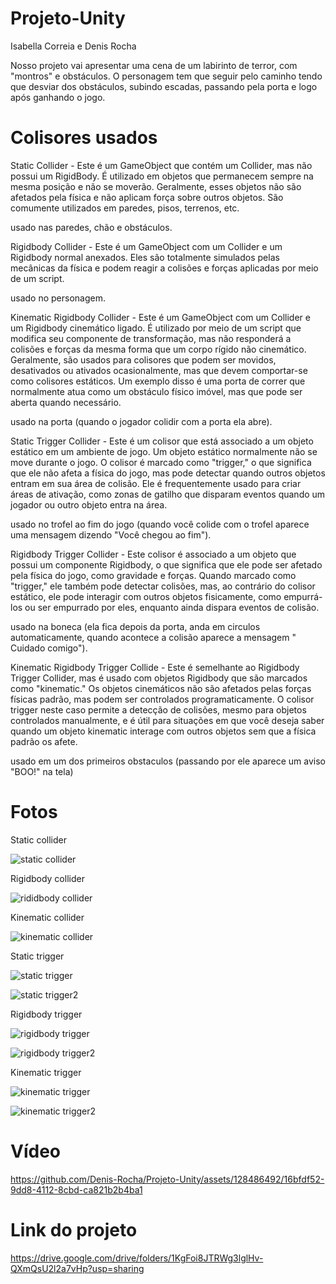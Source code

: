 # Projeto-Unity
Isabella Correia e Denis Rocha

Nosso projeto vai apresentar uma cena de um labirinto de terror, com "montros" e obstáculos. O personagem tem que seguir pelo caminho tendo que desviar dos obstáculos, subindo escadas, passando pela porta e logo após ganhando o jogo. 
# Colisores usados
Static Collider - 
Este é um GameObject que contém um Collider, mas não possui um RigidBody. É utilizado em objetos que permanecem sempre na mesma posição e não se moverão. Geralmente, esses objetos não são afetados pela física e não aplicam força sobre outros objetos. São comumente utilizados em paredes, pisos, terrenos, etc.

usado nas paredes, chão e obstáculos.





Rigidbody Collider - 
Este é um GameObject com um Collider e um Rigidbody normal anexados. Eles são totalmente simulados pelas mecânicas da física e podem reagir a colisões e forças aplicadas por meio de um script.

usado no personagem.





Kinematic Rigidbody Collider - 
Este é um GameObject com um Collider e um Rigidbody cinemático ligado. É utilizado por meio de um script que modifica seu componente de transformação, mas não responderá a colisões e forças da mesma forma que um corpo rígido não cinemático. Geralmente, são usados para colisores que podem ser movidos, desativados ou ativados ocasionalmente, mas que devem comportar-se como colisores estáticos. Um exemplo disso é uma porta de correr que normalmente atua como um obstáculo físico imóvel, mas que pode ser aberta quando necessário. 

usado na porta (quando o jogador colidir com a porta ela abre).





Static Trigger Collider - 
Este é um colisor que está associado a um objeto estático em um ambiente de jogo. Um objeto estático normalmente não se move durante o jogo. O colisor é marcado como "trigger," o que significa que ele não afeta a física do jogo, mas pode detectar quando outros objetos entram em sua área de colisão. Ele é frequentemente usado para criar áreas de ativação, como zonas de gatilho que disparam eventos quando um jogador ou outro objeto entra na área.

usado no trofel ao fim do jogo (quando você colide com o trofel aparece uma mensagem dizendo "Você chegou ao fim").





Rigidbody Trigger Collider - 
Este colisor é associado a um objeto que possui um componente Rigidbody, o que significa que ele pode ser afetado pela física do jogo, como gravidade e forças. Quando marcado como "trigger," ele também pode detectar colisões, mas, ao contrário do colisor estático, ele pode interagir com outros objetos fisicamente, como empurrá-los ou ser empurrado por eles, enquanto ainda dispara eventos de colisão. 

usado na  boneca (ela fica depois da porta, anda em circulos automaticamente, quando acontece a colisão aparece a mensagem " Cuidado comigo").





Kinematic Rigidbody Trigger Collide - 
Este é semelhante ao Rigidbody Trigger Collider, mas é usado com objetos Rigidbody que são marcados como "kinematic." Os objetos cinemáticos não são afetados pelas forças físicas padrão, mas podem ser controlados programaticamente. O colisor trigger neste caso permite a detecção de colisões, mesmo para objetos controlados manualmente, e é útil para situações em que você deseja saber quando um objeto kinematic interage com outros objetos sem que a física padrão os afete. 

usado em um dos primeiros obstaculos (passando por ele aparece um aviso "BOO!" na tela)
 

# Fotos 

Static collider

![static collider](https://github.com/Denis-Rocha/Projeto-Unity/assets/128486492/c6213b67-c202-4043-82ea-8ba3899da97a) 





Rigidbody collider

![rididbody collider](https://github.com/Denis-Rocha/Projeto-Unity/assets/128486492/c40904e3-529f-4408-96d6-57743951174c)





Kinematic collider

![kinematic collider](https://github.com/Denis-Rocha/Projeto-Unity/assets/128486492/99d1de84-eeba-41b5-b9d5-bb5812664982)




Static trigger

![static trigger](https://github.com/Denis-Rocha/Projeto-Unity/assets/128486492/f5089cf5-2bf0-48f7-b5bd-52439f06fa18)

![static trigger2](https://github.com/Denis-Rocha/Projeto-Unity/assets/128486492/60626e61-05cf-4ecc-a632-32a4c6e8e713)





Rigidbody trigger

![rigidbody trigger](https://github.com/Denis-Rocha/Projeto-Unity/assets/128486492/e3189a01-c0ac-4e10-852e-420b09738097)

![rigidbody trigger2](https://github.com/Denis-Rocha/Projeto-Unity/assets/128486492/8738ee17-43a3-4e38-90f1-75c4f2023e63)





Kinematic trigger

![kinematic trigger](https://github.com/Denis-Rocha/Projeto-Unity/assets/128486492/42dab6ce-954e-4fda-b69c-8b702035efd9)

![kinematic trigger2](https://github.com/Denis-Rocha/Projeto-Unity/assets/128486492/93d0875c-f92b-4938-8527-3f4435476fab)



# Vídeo


https://github.com/Denis-Rocha/Projeto-Unity/assets/128486492/16bfdf52-9dd8-4112-8cbd-ca821b2b4ba1



# Link do projeto 
https://drive.google.com/drive/folders/1KgFoi8JTRWg3lglHv-QXmQsU2l2a7vHp?usp=sharing











